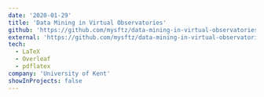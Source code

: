 ```yaml
---
date: '2020-01-29'
title: 'Data Mining in Virtual Observatories'
github: 'https://github.com/mysftz/data-mining-in-virtual-observatories'
external: 'https://github.com/mysftz/data-mining-in-virtual-observatories/document/main.pdf'
tech:
  - LaTeX
  - Overleaf
  - pdflatex
company: 'University of Kent'
showInProjects: false
---
```

